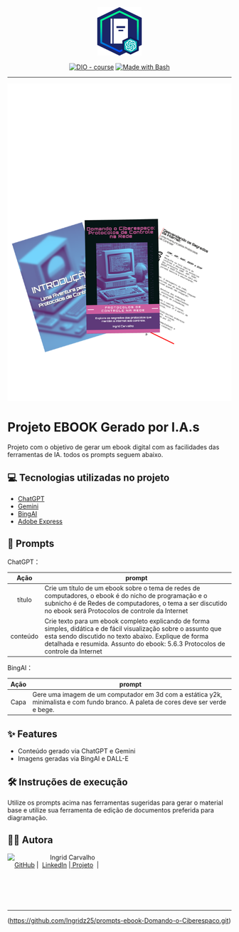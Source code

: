 <p align="center">
    <img width="100" src="assets/banner.png">
</p>


<p align="center">
<a href="https://dio.me/"><img src="https://img.shields.io/badge/DIO-Course-28DA77?logo=youtube" alt="DIO - course"></a>
<a href="https://www.gnu.org/software/bash/" title="Go to Bash homepage"><img src="https://img.shields.io/badge/Prompt-Project-blue?logo=gnu-bash&amp;logoColor=white" alt="Made with Bash"></a></p>

-------


<p align="center">
<img 
    src="assets/divisória de página para novo capítulo.png"
    width="600"  
/>
</p>

# Projeto EBOOK Gerado por I.A.s



Projeto com o objetivo de gerar um ebook digital com as facilidades das ferramentas de IA. todos os prompts
seguem abaixo.


## 💻 Tecnologias utilizadas no projeto

- [ChatGPT](https://chat.openai.com/)
- [Gemini](https://gemini.google.com)
- [BingAI](https://www.bing.com/chat)
- [Adobe Express](https://new.express.adobe.com)

## 🧠 Prompts


ChatGPT：

|   Ação   | prompt                                                                                                                                                                                                                                                                         |
| :------: | ------------------------------------------------------------------------------------------------------------------------------------------------------------------------------------------------------------------------------------------------------------------------------ |
|  título  | Crie um título de um ebook sobre o tema de redes de computadores, o ebook é do nicho de programação e o subnicho é de Redes de computadores, o tema a ser discutido no ebook será Protocolos de controle da Internet                                                        |
| conteúdo | Crie texto para um ebook completo explicando de forma simples, didática e de fácil visualização sobre o assunto que esta sendo discutido no texto abaixo. Explique de forma detalhada e resumida. Assunto do ebook: 5.6.3 Protocolos de controle da Internet|


BingAI：

|  Ação  | prompt                                                                                 |
| :----: | -------------------------------------------------------------------------------------- |
| Capa | Gere uma imagem de um computador em 3d com a estática y2k, minimalista e com fundo branco. A paleta de cores deve ser verde e bege. |

## ✨ Features

- Conteúdo gerado via ChatGPT e Gemini
- Imagens geradas via BingAI e DALL-E

## 🛠️ Instruções de execução

Utilize os prompts acima nas ferramentas sugeridas para gerar o material base e utilize sua ferramenta de edição de documentos preferida para diagramação.

## 👨‍💻 Autora

<p>
    <img 
      align=left 
      margin=10 
      width=80 
      src="https://avatars.githubusercontent.com/u/109156207?v=4"
    />
    <p>&nbsp&nbsp&nbsp Ingrid Carvalho<br>
    &nbsp&nbsp&nbsp
    <a href="https://github.com/Ingridz25">
    GitHub</a>&nbsp;|&nbsp;
    <a href="https://www.linkedin.com/in/ingridccarvalho/">LinkedIn</a>
        |<a href="https://github.com/Ingridz25/prompts-ebook-Domando-o-Ciberespaco.git"> Projeto</a>
&nbsp;|&nbsp;
   
&nbsp;&nbsp;</p>
</p>
<br/><br/>
<p>

---
(https://github.com/Ingridz25/prompts-ebook-Domando-o-Ciberespaco.git)
